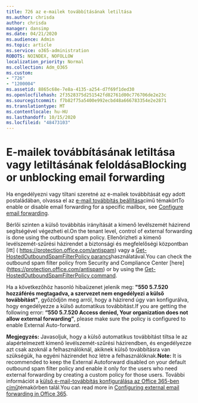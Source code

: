 ```yaml
---
title: 726 az e-mailek továbbításának letiltása
ms.author: chrisda
author: chrisda
manager: dansimp
ms.date: 04/21/2020
ms.audience: Admin
ms.topic: article
ms.service: o365-administration
ROBOTS: NOINDEX, NOFOLLOW
localization_priority: Normal
ms.collection: Adm_O365
ms.custom:
- "726"
- "1200004"
ms.assetid: 8865c68e-7e8a-4135-a254-d7f69f1ded30
ms.openlocfilehash: 2f3528375d251542fd82761d00c776706de2e23c
ms.sourcegitcommit: f7b82f75a5400e992ecbd48a666783354e2e2871
ms.translationtype: MT
ms.contentlocale: hu-HU
ms.lasthandoff: 10/15/2020
ms.locfileid: "48473103"
---
```

# <a name="blocking-or-unblocking-email-forwarding"></a><span data-ttu-id="48b8a-102">E-mailek továbbításának letiltása vagy letiltásának feloldása</span><span class="sxs-lookup"><span data-stu-id="48b8a-102">Blocking or unblocking email forwarding</span></span>

<span data-ttu-id="48b8a-103">Ha engedélyezni vagy tiltani szeretné az e-mailek továbbítását egy adott postaládában, olvassa el az [e-mail továbbítás beállítása](https://docs.microsoft.com/microsoft-365/admin/email/configure-email-forwarding)című témakört</span><span class="sxs-lookup"><span data-stu-id="48b8a-103">To enable or disable email forwarding for a specific mailbox, see [Configure email forwarding](https://docs.microsoft.com/microsoft-365/admin/email/configure-email-forwarding).</span></span>

<span data-ttu-id="48b8a-104">Bérlői szinten a külső továbbítás irányítását a kimenő levélszemét házirend segítségével végezheti el.</span><span class="sxs-lookup"><span data-stu-id="48b8a-104">On the tenant level, control of external forwarding is done using the outbound spam policy.</span></span> <span data-ttu-id="48b8a-105">Ellenőrizheti a kimenő levélszemét-szűrési házirendet a biztonsági és megfelelőségi központban [itt] ( https://protection.office.com/antispam) vagy a [Get-HostedOutboundSpamFilterPolicy parancs](https://docs.microsoft.com/powershell/module/exchange/get-hostedoutboundspamfilterpolicy)használatával.</span><span class="sxs-lookup"><span data-stu-id="48b8a-105">You can check the outbound spam filter policy from Security and Compliance Center [here] (https://protection.office.com/antispam) or by using the [Get-HostedOutboundSpamFilterPolicy command](https://docs.microsoft.com/powershell/module/exchange/get-hostedoutboundspamfilterpolicy).</span></span>

<span data-ttu-id="48b8a-106">Ha a következőhöz hasonló hibaüzenet jelenik meg: **"550 5.7.520 hozzáférés megtagadva, a szervezet nem engedélyezi a külső továbbítást"**, győződjön meg arról, hogy a házirend úgy van konfigurálva, hogy engedélyezze a külső automatikus továbbítást.</span><span class="sxs-lookup"><span data-stu-id="48b8a-106">If you are getting the following error: **“550 5.7.520 Access denied, Your organization does not allow external forwarding”**, please make sure the policy is configured to enable External Auto-forward.</span></span>

<span data-ttu-id="48b8a-107">**Megjegyzés:** Javasoljuk, hogy a külső automatikus továbbítást tiltsa le az alapértelmezett kimenő levélszemét-szűrési házirendben, és engedélyezze azt csak azoknál a felhasználóknál, akiknek külső továbbításra van szükségük, ha egyéni házirendet hoz létre a felhasználóknak.</span><span class="sxs-lookup"><span data-stu-id="48b8a-107">**Note:** It is recommended to keep the External Autoforward disabled on your default outbound spam filter policy and enable it only for the users who need external forwarding by creating a custom policy for those users.</span></span> <span data-ttu-id="48b8a-108">További információt a [külső e-mail-továbbítás konfigurálása az Office 365-ben című](https://docs.microsoft.com/microsoft-365/security/office-365-security/external-email-forwarding)témakörben talál.</span><span class="sxs-lookup"><span data-stu-id="48b8a-108">You can read more in [Configuring external email forwarding in Office 365](https://docs.microsoft.com/microsoft-365/security/office-365-security/external-email-forwarding).</span></span>